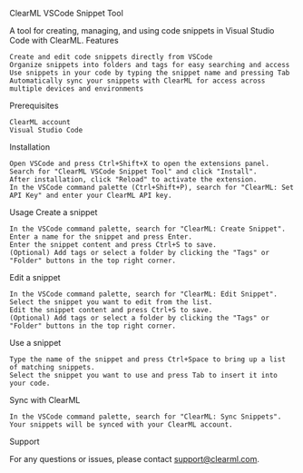 ClearML VSCode Snippet Tool

A tool for creating, managing, and using code snippets in Visual Studio Code with ClearML.
Features

    Create and edit code snippets directly from VSCode
    Organize snippets into folders and tags for easy searching and access
    Use snippets in your code by typing the snippet name and pressing Tab
    Automatically sync your snippets with ClearML for access across multiple devices and environments

Prerequisites

    ClearML account
    Visual Studio Code

Installation

    Open VSCode and press Ctrl+Shift+X to open the extensions panel.
    Search for "ClearML VSCode Snippet Tool" and click "Install".
    After installation, click "Reload" to activate the extension.
    In the VSCode command palette (Ctrl+Shift+P), search for "ClearML: Set API Key" and enter your ClearML API key.

Usage
Create a snippet

    In the VSCode command palette, search for "ClearML: Create Snippet".
    Enter a name for the snippet and press Enter.
    Enter the snippet content and press Ctrl+S to save.
    (Optional) Add tags or select a folder by clicking the "Tags" or "Folder" buttons in the top right corner.

Edit a snippet

    In the VSCode command palette, search for "ClearML: Edit Snippet".
    Select the snippet you want to edit from the list.
    Edit the snippet content and press Ctrl+S to save.
    (Optional) Add tags or select a folder by clicking the "Tags" or "Folder" buttons in the top right corner.

Use a snippet

    Type the name of the snippet and press Ctrl+Space to bring up a list of matching snippets.
    Select the snippet you want to use and press Tab to insert it into your code.

Sync with ClearML

    In the VSCode command palette, search for "ClearML: Sync Snippets".
    Your snippets will be synced with your ClearML account.

Support

For any questions or issues, please contact support@clearml.com.
